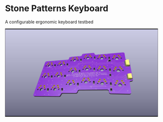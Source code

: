 # Stone Patterns Keyboard

A configurable ergonomic keyboard testbed

![](Images/Sides-raytraced-purple-no-switches.jpg)

